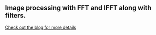 ## Image processing with FFT and IFFT along with filters. 

[Check out the blog for more details](https://medium.com/p/b96f68a6c30d/edit)